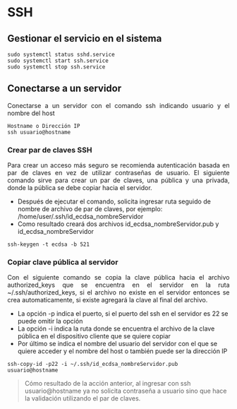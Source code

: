# SSH

## Gestionar el servicio en el sistema

```
sudo systemctl status sshd.service
sudo systemctl start ssh.service
sudo systemctl stop ssh.service
```

## Conectarse a un servidor
<p align="justify">Conectarse a un servidor con el comando ssh indicando usuario y el nombre del host</p>

```
Hostname o Dirección IP
ssh usuario@hostname
```

### Crear par de claves SSH
<p align="justify">Para crear un acceso más seguro se recomienda autenticación basada en par de claves en vez de utilizar contraseñas de usuario.
El siguiente comando sirve para crear un par de claves, una pública y una privada, donde la pública se debe copiar hacia el servidor.</p>

- Después de ejecutar el comando, solicita ingresar ruta seguido de nombre de archivo de par de claves, por ejemplo: /home/user/.ssh/id_ecdsa_nombreServidor
- Como resultado creará dos archivos id_ecdsa_nombreServidor.pub y id_ecdsa_nombreServidor

```
ssh-keygen -t ecdsa -b 521
```


### Copiar clave pública al servidor
<p align="justify">Con el siguiente comando se copia la clave pública hacia el archivo authorized_keys que se encuentra en el servidor en la ruta ~/.ssh/authorized_keys, si el archivo no existe en el servidor entonces se crea automaticamente, si existe agregará la clave al final del archivo.
</p>

- La opción -p indica el puerto, si el puerto del ssh en el servidor es 22 se puede omitir la opción
- La opción -i indica la ruta donde se encuentra el archivo de la clave pública en el dispositivo cliente que se quiere copiar
- Por último se indica el nombre del usuario del servidor con el que se quiere acceder y el nombre del host o también puede ser la dirección IP 

```
ssh-copy-id -p22 -i ~/.ssh/id_ecdsa_nombreServidor.pub usuario@hostname
```

> Cómo resultado de la acción anterior, al ingresar con ssh usuario@hostname ya no solicita contraseña a usuario sino que hace la validación utilizando el par de claves.



